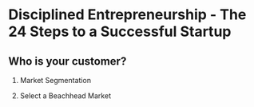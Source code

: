 # Disciplined Entrepreneurship - The 24 Steps to a Successful Startup

## Who is your customer?

1. Market Segmentation

2. Select a Beachhead Market
